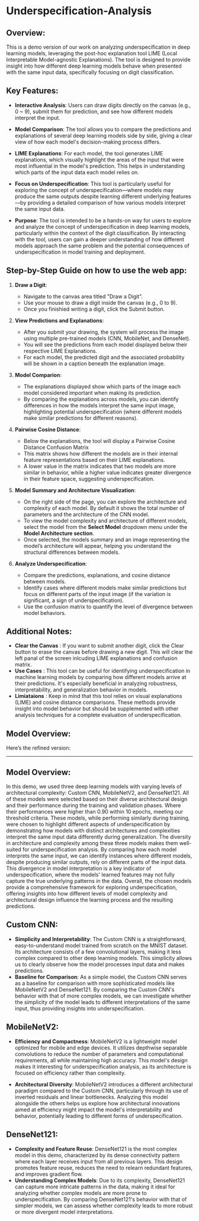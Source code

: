 # Underspecification-Analysis
## Overview:
This is a demo version of our work on analyzing underspecification in deep learning models, leveraging the post-hoc explanation tool LIME (Local Interpretable Model-agnostic Explanations). 
The tool is designed to provide insight into how different deep learning models behave when presented with the same input data, specifically focusing on digit classification.

## Key Features:

* **Interactive Analysis**: 
Users can draw digits directly on the canvas (e.g., 0 ~ 9), submit them for prediction, and see how different models interpret the input.

* **Model Comparison**: 
The tool allows you to compare the predictions and explanations of several deep learning models side by side, giving a clear view of how each model's decision-making process differs.

* **LIME Explanations**:
For each model, the tool generates LIME explanations, which visually highlight the areas of the input that were most influential in the model's prediction. This helps in understanding which parts of the input data each model relies on.

* **Focus on Underspecification**: 
This tool is particularly useful for exploring the concept of underspecification—where models may produce the same outputs despite learning different underlying features—by providing a detailed comparison of how various models interpret the same input data.

* **Purpose**:
The tool is intended to be a hands-on way for users to explore and analyze the concept of underspecification in deep learning models, particularly within the context of the digit classification.
By interacting with the tool, users can gain a deeper understanding of how different models approach the same problem and the potential consequences of underspecification in model training and deployment.

## Step-by-Step Guide on how to use the web app:

1. **Draw a Digit**:
    * Navigate to the canvas area titled "Draw a Digit".
    * Use your mouse to draw a digit inside the canvas (e.g., 0 to 9).
    * Once you finishied writing a digit, click the Submit button.
  
2. **View Predictions and Explanations**:
    * After you submit your drawing, the system will process the image using multiple pre-trained models (CNN, MobileNet, and DenseNet).
    * You will see the predictions from each model displayed below their respective LIME Explanations.
    * For each model, the predicted digit and the associated probability will be shown in a caption beneath the explanation image.
   
3. **Model Comparion**:
    * The explanations displayed show which parts of the image each model considered important when making its prediction.
    * By comparing the explanations across models, you can identify differences in how the models interpret the same input image, highlighting potential underspecification (where different models make similar predictions for different reasons).

4. **Pairwise Cosine Distance**:
    * Below the explanations, the tool will display a Pairwise Cosine Distance Confusion Matrix
    * This matrix shows how different the models are in their internal feature representations based on their LIME explanations.
    * A lower value in the matrix indicates that two models are more similar in behavior, while a higher value indicates greater divergence in their feature space, suggesting underspecification.
   
5. **Model Summary and Architecture Visualization**:
    * On the right side of the page, you can explore the architecture and complexity of each model. By default it shows the total number of parameters and the architecture of the CNN model.
    * To view the model complexity and architecture of different models, select the model from the **Select Model** dropdown menu under the **Model Architecture section**.
    * Once selected, the models summary and an image representing the model’s architecture will appear, helping you understand the structural differences between models.

6. **Analyze Underspecification**:
    * Compare the predictions, explanations, and cosine distance between models.
    * Identify cases where different models make similar predictions but focus on different parts of the input image (if the variation is significant, a sign of underspecification).
    * Use the confusion matrix to quantify the level of divergence between model behaviors.

## Additional Notes:
* **Clear the Canvas** : If you want to submit another digit, click the Clear button to erase the canvas before drawing a new digit. This will clear the left panal of the screen inlcuding LIME explanations and confusion matrix.
* **Use Cases** : This tool can be useful for identifying underspecification in machine learning models by comparing how different models arrive at their predictions.
      It's especially beneficial in analyzing robustness, interpretability, and generalization behavior in models.
* **Limiataions** : Keep in mind that this tool relies on visual explanations (LIME) and cosine distance comparisons. These methods provide insight into model behavior but should be supplemented with other analysis techniques for a complete evaluation of underspecification.

## Model Overview:
Here’s the refined version:

---

## Model Overview:
In this demo, we used three deep learning models with varying levels of architectural complexity: Custom CNN, MobileNetV2, and DenseNet121.
All of these models were selected based on their diverse architectural design and their performance during the training and validation phases. Where their performances were higher than 0.90 within 10 epochs, meeting our threshold criteria. These models, while performing similarly during training, were chosen to highlight different aspects of underspecification by demonstrating how models with distinct architectures and complexities interpret the same input data differently during generalization. The diversity in architecture and complexity among these three models makes them well-suited for underspecification analysis. By comparing how each model interprets the same input, we can identify instances where different models, despite producing similar outputs, rely on different parts of the input data. This divergence in model interpretation is a key indicator of underspecification, where the models' learned features may not fully capture the true underlying patterns in the data.
Overall, the chosen models provide a comprehensive framework for exploring underspecification, offering insights into how different levels of model complexity and architectural design influence the learning process and the resulting predictions.

## **Custom CNN:**
* **Simplicity and Interpretability**: The Custom CNN is a straightforward, easy-to-understand model trained from scratch on the MNIST dataset. 
Its architecture consists of a few convolutional layers, making it less complex compared to other deep learning models. 
This simplicity allows us to clearly observe how the model processes input data and makes predictions.
* **Baseline for Comparison**: As a simple model, the Custom CNN serves as a baseline for comparison with more sophisticated models like MobileNetV2 and DenseNet121.
By comparing the Custom CNN's behavior with that of more complex models, we can investigate whether the simplicity of the model leads to different interpretations of the same input,
thus providing insights into underspecification.

## **MobileNetV2:**
* **Efficiency and Compactness**: MobileNetV2 is a lightweight model optimized for mobile and edge devices. It utilizes depthwise separable convolutions to reduce the number of parameters 
and computational requirements, all while maintaining high accuracy. This model's design makes it interesting for underspecification analysis, as its architecture is focused on efficiency 
rather than complexity.

* **Architectural Diversity**: MobileNetV2 introduces a different architectural paradigm compared to the Custom CNN, particularly through its use of inverted residuals and linear bottlenecks. 
Analyzing this model alongside the others helps us explore how architectural innovations aimed at efficiency might impact the model's interpretability and behavior, potentially leading to 
different forms of underspecification.

## **DenseNet121:**
* **Complexity and Feature Reuse**: DenseNet121 is the most complex model in this demo, characterized by its dense connectivity pattern where each layer receives input from all previous layers. 
This design promotes feature reuse, reduces the need to relearn redundant features, and improves gradient flow.
* **Understanding Complex Models**: Due to its complexity, DenseNet121 can capture more intricate patterns in the data, making it ideal for analyzing whether complex models are more prone to 
underspecification. By comparing DenseNet121's behavior with that of simpler models, we can assess whether complexity leads to more robust or more divergent model interpretations.

